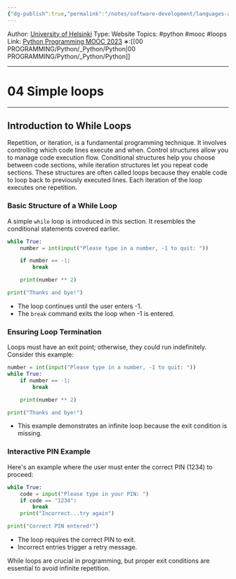 ```yaml
---
{"dg-publish":true,"permalink":"/notes/software-development/languages-and-frameworks/python/0-python-programming-mooc/introduction/part-2/04-simple-loops/01-simple-loops/","created":"2025-07-13T15:25:00.496+08:00"}
---
```


Author: [University of Helsinki](https://programming-23.mooc.fi/)
Type: Website
Topics: #python #mooc #loops
Link: [Python Programming MOOC 2023](https://programming-23.mooc.fi/)
∗:[[00 PROGRAMMING/Python/_Python/Python\|00 PROGRAMMING/Python/_Python/Python]] 

---
# 04 Simple loops

--- 

## Introduction to While Loops

Repetition, or iteration, is a fundamental programming technique. It involves controlling which code lines execute and when. Control structures allow you to manage code execution flow. Conditional structures help you choose between code sections, while iteration structures let you repeat code sections. These structures are often called loops because they enable code to loop back to previously executed lines. Each iteration of the loop executes one repetition.

### Basic Structure of a While Loop

A simple `while` loop is introduced in this section. It resembles the conditional statements covered earlier.

```python
while True:
    number = int(input("Please type in a number, -1 to quit: "))

    if number == -1:
        break

    print(number ** 2)

print("Thanks and bye!")
```

- The loop continues until the user enters -1.
- The `break` command exits the loop when -1 is entered.

### Ensuring Loop Termination

Loops must have an exit point; otherwise, they could run indefinitely. Consider this example:

```python
number = int(input("Please type in a number, -1 to quit: "))
while True:
    if number == -1:
        break

    print(number ** 2)

print("Thanks and bye!")
```

- This example demonstrates an infinite loop because the exit condition is missing.

### Interactive PIN Example

Here's an example where the user must enter the correct PIN (1234) to proceed:

```python
while True:
    code = input("Please type in your PIN: ")
    if code == "1234":
        break
    print("Incorrect...try again")

print("Correct PIN entered!")
```

- The loop requires the correct PIN to exit.
- Incorrect entries trigger a retry message.

While loops are crucial in programming, but proper exit conditions are essential to avoid infinite repetition.
